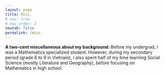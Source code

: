 ```yaml
---
layout: page
title: Misc.
# nav: true
# nav_order: 3
newtab: false
permalink: /misc
---
```


**A two-cent miscellaneous about my background:** Before my undergrad, I was a Mathematics specialized student. However, during my secondary period (grade 6 to 9 in Vietnam), I also spent half of my time learning Social Science (mostly Literature and Geography), before focusing on Mathematics in high school.



